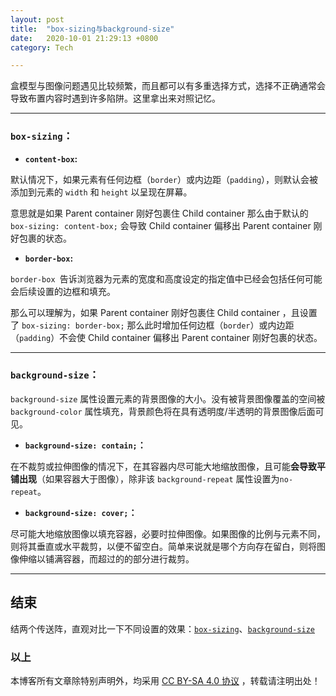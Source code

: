 ```yaml
---
layout: post
title:  "box-sizing与background-size"
date:   2020-10-01 21:29:13 +0800
category: Tech

---
```


盒模型与图像问题遇见比较频繁，而且都可以有多重选择方式，选择不正确通常会导致布置内容时遇到许多陷阱。这里拿出来对照记忆。

---

### **`box-sizing`：**

- **`content-box`:**

默认情况下，如果元素有任何边框（`border`）或内边距（`padding`），则默认会被添加到元素的 `width` 和 `height` 以呈现在屏幕。

意思就是如果 Parent container 刚好包裹住 Child container 那么由于默认的 `box-sizing: content-box;` 会导致  Child container 偏移出 Parent container 刚好包裹的状态。

- **`border-box`:**

`border-box `告诉浏览器为元素的宽度和高度设定的指定值中已经会包括任何可能会后续设置的边框和填充。

那么可以理解为，如果 Parent container 刚好包裹住 Child container ，且设置了 `box-sizing: border-box;` 那么此时增加任何边框（`border`）或内边距（`padding`）不会使  Child container 偏移出 Parent container 刚好包裹的状态。

---

### **`background-size`：**

`background-size` 属性设置元素的背景图像的大小。没有被背景图像覆盖的空间被 `background-color` 属性填充，背景颜色将在具有透明度/半透明的背景图像后面可见。

- **`background-size: contain;`：**

在不裁剪或拉伸图像的情况下，在其容器内尽可能大地缩放图像，且可能**会导致平铺出现**（如果容器大于图像），除非该 `background-repeat` 属性设置为`no-repeat`。

- **`background-size: cover;`：**

尽可能大地缩放图像以填充容器，必要时拉伸图像。如果图像的比例与元素不同，则将其垂直或水平裁剪，以便不留空白。简单来说就是哪个方向存在留白，则将图像伸缩以铺满容器，而超过的的部分进行裁剪。

---

## 结束

结两个传送阵，直观对比一下不同设置的效果：[`box-sizing`](https://developer.mozilla.org/en-US/docs/Web/CSS/box-sizing)、[`background-size`](https://developer.mozilla.org/en-US/docs/Web/CSS/background-size)

### 以上

本博客所有文章除特别声明外，均采用 [CC BY-SA 4.0 协议](https://creativecommons.org/licenses/by-sa/4.0/deed.zh) ，转载请注明出处！